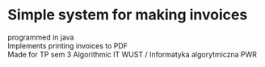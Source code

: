 <h1>Simple system for making invoices</h1>
programmed in java<br>
Implements printing invoices to PDF<br>
Made for TP sem 3 Algorithmic IT WUST / Informatyka algorytmiczna PWR 
